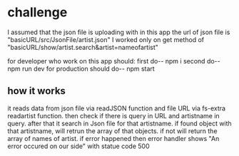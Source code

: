 

<h1> challenge </h1>


I assumed that the json file is uploading with in this app the url of json file is "basicURL/src/JsonFile/artist.json"
I worked only on get method of "basicURL/show/artist.search&artist=nameofartist"

for developer who work on this app should:
first do-- npm i
second do-- npm run dev
for production should do-- npm start

<h2> how it works </h2>
 it reads data from json file via readJSON function and file URL via fs-extra readartist function. then check if there is  query in URL and artistname in query.
 after that it search in Json file for that artistname. 
 if found object with that artistname, will retrun the array of that objects.
 if not will return the array of names of artist.
 if error happened then error handler shows "An error occured on our side" with statue code 500
 
